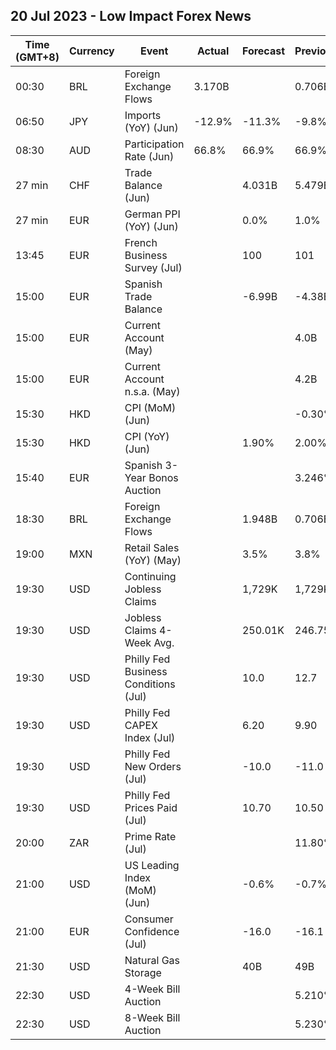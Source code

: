 ## 20 Jul 2023 - Low Impact Forex News
| Time (GMT+8) | Currency | Event | Actual | Forecast | Previous |
|------|----------|-------|--------|----------|----------|
| 00:30 | BRL | Foreign Exchange Flows | 3.170B |  | 0.706B |
| 06:50 | JPY | Imports (YoY) (Jun) | -12.9% | -11.3% | -9.8% |
| 08:30 | AUD | Participation Rate (Jun) | 66.8% | 66.9% | 66.9% |
| 27 min | CHF | Trade Balance (Jun) |  | 4.031B | 5.479B |
| 27 min | EUR | German PPI (YoY) (Jun) |  | 0.0% | 1.0% |
| 13:45 | EUR | French Business Survey (Jul) |  | 100 | 101 |
| 15:00 | EUR | Spanish Trade Balance |  | -6.99B | -4.38B |
| 15:00 | EUR | Current Account (May) |  |  | 4.0B |
| 15:00 | EUR | Current Account n.s.a. (May) |  |  | 4.2B |
| 15:30 | HKD | CPI (MoM) (Jun) |  |  | -0.30% |
| 15:30 | HKD | CPI (YoY) (Jun) |  | 1.90% | 2.00% |
| 15:40 | EUR | Spanish 3-Year Bonos Auction |  |  | 3.246% |
| 18:30 | BRL | Foreign Exchange Flows |  | 1.948B | 0.706B |
| 19:00 | MXN | Retail Sales (YoY) (May) |  | 3.5% | 3.8% |
| 19:30 | USD | Continuing Jobless Claims |  | 1,729K | 1,729K |
| 19:30 | USD | Jobless Claims 4-Week Avg. |  | 250.01K | 246.75K |
| 19:30 | USD | Philly Fed Business Conditions (Jul) |  | 10.0 | 12.7 |
| 19:30 | USD | Philly Fed CAPEX Index (Jul) |  | 6.20 | 9.90 |
| 19:30 | USD | Philly Fed New Orders (Jul) |  | -10.0 | -11.0 |
| 19:30 | USD | Philly Fed Prices Paid (Jul) |  | 10.70 | 10.50 |
| 20:00 | ZAR | Prime Rate (Jul) |  |  | 11.80% |
| 21:00 | USD | US Leading Index (MoM) (Jun) |  | -0.6% | -0.7% |
| 21:00 | EUR | Consumer Confidence (Jul) |  | -16.0 | -16.1 |
| 21:30 | USD | Natural Gas Storage |  | 40B | 49B |
| 22:30 | USD | 4-Week Bill Auction |  |  | 5.210% |
| 22:30 | USD | 8-Week Bill Auction |  |  | 5.230% |
